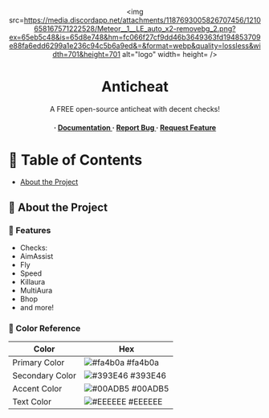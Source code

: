 <div align='center'>

<img src=https://media.discordapp.net/attachments/1187693005826707456/1210658167571222528/Meteor__1__LE_auto_x2-removebg_2.png?ex=65eb5c48&is=65d8e748&hm=fc066f27cf9dd46b3649363fd194853709e88fa6edd6299a1e236c94c5b6a9ed&=&format=webp&quality=lossless&width=701&height=701 alt="logo" width= height= />

<h1>Anticheat</h1>
<p>A FREE open-source anticheat with decent checks!</p>

<h4> <span> · </span> <a href="https://github.com/Nerd1000/MeteorAC/blob/master/README.md"> Documentation </a> <span> · </span> <a href="https://github.com/Nerd1000/MeteorAC/issues"> Report Bug </a> <span> · </span> <a href="https://github.com/Nerd1000/MeteorAC/issues"> Request Feature </a> </h4>


</div>

# :notebook_with_decorative_cover: Table of Contents

- [About the Project](#star2-about-the-project)


## :star2: About the Project

### :dart: Features
- Checks:
- AimAssist
- Fly
- Speed
- Killaura
- MultiAura
- Bhop
- and more!


### :art: Color Reference
| Color | Hex |
| --------------- | ---------------------------------------------------------------- |
| Primary Color | ![#fa4b0a](https://via.placeholder.com/10/fa4b0a?text=+) #fa4b0a |
| Secondary Color | ![#393E46](https://via.placeholder.com/10/393E46?text=+) #393E46 |
| Accent Color | ![#00ADB5](https://via.placeholder.com/10/00ADB5?text=+) #00ADB5 |
| Text Color | ![#EEEEEE](https://via.placeholder.com/10/EEEEEE?text=+) #EEEEEE |
